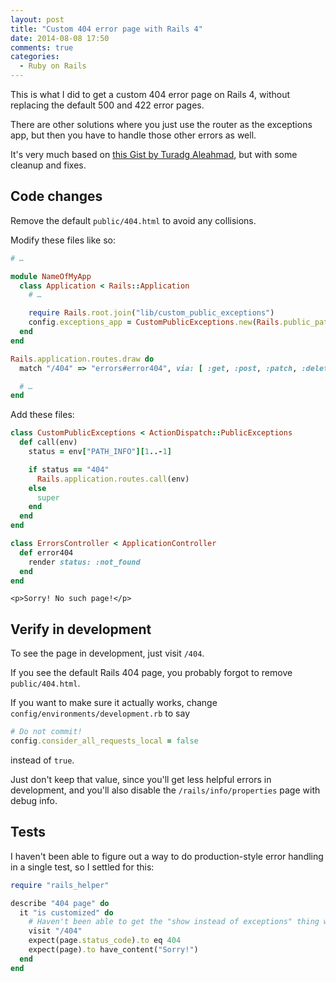 ```yaml
---
layout: post
title: "Custom 404 error page with Rails 4"
date: 2014-08-08 17:50
comments: true
categories:
  - Ruby on Rails
---
```


This is what I did to get a custom 404 error page on Rails 4, without replacing the default 500 and 422 error pages.

There are other solutions where you just use the router as the exceptions app, but then you have to handle those other errors as well.

It's very much based on [this Gist by Turadg Aleahmad](https://gist.github.com/turadg/5570181), but with some cleanup and fixes.


## Code changes

Remove the default `public/404.html` to avoid any collisions.

Modify these files like so:

``` ruby config/application.rb
# …

module NameOfMyApp
  class Application < Rails::Application
    # …

    require Rails.root.join("lib/custom_public_exceptions")
    config.exceptions_app = CustomPublicExceptions.new(Rails.public_path)
  end
end
```

``` ruby config/routes.rb
Rails.application.routes.draw do
  match "/404" => "errors#error404", via: [ :get, :post, :patch, :delete ]

  # …
end
```

Add these files:

``` ruby lib/custom_public_exceptions.rb
class CustomPublicExceptions < ActionDispatch::PublicExceptions
  def call(env)
    status = env["PATH_INFO"][1..-1]

    if status == "404"
      Rails.application.routes.call(env)
    else
      super
    end
  end
end
```

``` ruby app/controllers/errors_controller.rb
class ErrorsController < ApplicationController
  def error404
    render status: :not_found
  end
end
```

``` erb app/views/errors/error404.erb
<p>Sorry! No such page!</p>
```


## Verify in development

To see the page in development, just visit `/404`.

If you see the default Rails 404 page, you probably forgot to remove `public/404.html`.

If you want to make sure it actually works, change `config/environments/development.rb` to say

``` ruby
# Do not commit!
config.consider_all_requests_local = false
```

instead of `true`.

Just don't keep that value, since you'll get less helpful errors in development, and you'll also disable the `/rails/info/properties` page with debug info.


## Tests

I haven't been able to figure out a way to do production-style error handling in a single test, so I settled for this:

``` ruby spec/features/errors_spec.rb
require "rails_helper"

describe "404 page" do
  it "is customized" do
    # Haven't been able to get the "show instead of exceptions" thing working in tests, but this at least makes sure the page can render correctly.
    visit "/404"
    expect(page.status_code).to eq 404
    expect(page).to have_content("Sorry!")
  end
end
```
